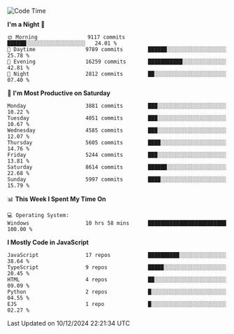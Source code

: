 <!--START_SECTION:waka-->
![Code Time](http://img.shields.io/badge/Code%20Time-3%2C429%20hrs%2016%20mins-blue)

**I'm a Night 🦉** 

```text
🌞 Morning                9117 commits        ██████░░░░░░░░░░░░░░░░░░░   24.01 % 
🌆 Daytime                9789 commits        ██████░░░░░░░░░░░░░░░░░░░   25.78 % 
🌃 Evening                16259 commits       ███████████░░░░░░░░░░░░░░   42.81 % 
🌙 Night                  2812 commits        ██░░░░░░░░░░░░░░░░░░░░░░░   07.40 % 
```
📅 **I'm Most Productive on Saturday** 

```text
Monday                   3881 commits        ███░░░░░░░░░░░░░░░░░░░░░░   10.22 % 
Tuesday                  4051 commits        ███░░░░░░░░░░░░░░░░░░░░░░   10.67 % 
Wednesday                4585 commits        ███░░░░░░░░░░░░░░░░░░░░░░   12.07 % 
Thursday                 5605 commits        ████░░░░░░░░░░░░░░░░░░░░░   14.76 % 
Friday                   5244 commits        ███░░░░░░░░░░░░░░░░░░░░░░   13.81 % 
Saturday                 8614 commits        ██████░░░░░░░░░░░░░░░░░░░   22.68 % 
Sunday                   5997 commits        ████░░░░░░░░░░░░░░░░░░░░░   15.79 % 
```


📊 **This Week I Spent My Time On** 

```text
💻 Operating System: 
Windows                  10 hrs 58 mins      █████████████████████████   100.00 % 
```

**I Mostly Code in JavaScript** 

```text
JavaScript               17 repos            ██████████░░░░░░░░░░░░░░░   38.64 % 
TypeScript               9 repos             █████░░░░░░░░░░░░░░░░░░░░   20.45 % 
HTML                     4 repos             ██░░░░░░░░░░░░░░░░░░░░░░░   09.09 % 
Python                   2 repos             █░░░░░░░░░░░░░░░░░░░░░░░░   04.55 % 
EJS                      1 repo              █░░░░░░░░░░░░░░░░░░░░░░░░   02.27 % 
```




 Last Updated on 10/12/2024 22:21:34 UTC
<!--END_SECTION:waka-->

<!--
**likaiqiang/likaiqiang** is a ✨ _special_ ✨ repository because its `README.md` (this file) appears on your GitHub profile.

Here are some ideas to get you started:

- 🔭 I’m currently working on ...
- 🌱 I’m currently learning ...
- 👯 I’m looking to collaborate on ...
- 🤔 I’m looking for help with ...
- 💬 Ask me about ...
- 📫 How to reach me: ...
- 😄 Pronouns: ...
- ⚡ Fun fact: ...
-->
